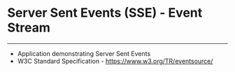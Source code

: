 # Server Sent Events (SSE) - Event Stream
---------------------------------------------

* Application demonstrating  Server Sent Events
* W3C Standard Specification  - https://www.w3.org/TR/eventsource/
